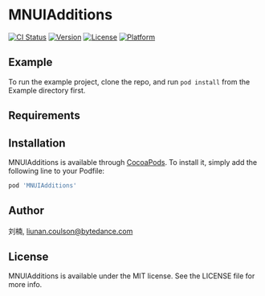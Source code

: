 # MNUIAdditions

[![CI Status](https://img.shields.io/travis/刘楠/MNUIAdditions.svg?style=flat)](https://travis-ci.org/刘楠/MNUIAdditions)
[![Version](https://img.shields.io/cocoapods/v/MNUIAdditions.svg?style=flat)](https://cocoapods.org/pods/MNUIAdditions)
[![License](https://img.shields.io/cocoapods/l/MNUIAdditions.svg?style=flat)](https://cocoapods.org/pods/MNUIAdditions)
[![Platform](https://img.shields.io/cocoapods/p/MNUIAdditions.svg?style=flat)](https://cocoapods.org/pods/MNUIAdditions)

## Example

To run the example project, clone the repo, and run `pod install` from the Example directory first.

## Requirements

## Installation

MNUIAdditions is available through [CocoaPods](https://cocoapods.org). To install
it, simply add the following line to your Podfile:

```ruby
pod 'MNUIAdditions'
```

## Author

刘楠, liunan.coulson@bytedance.com

## License

MNUIAdditions is available under the MIT license. See the LICENSE file for more info.
